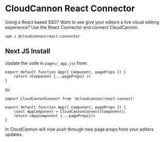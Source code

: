# CloudCannon React Connector

Using a React based SSG? Want to see give your editors a live visual editing experience? Use the React Connector and connect CloudCannon.

```
npm i @cloudcannon/react-connector
```

## Next JS Install

Update the code in `pages/_app.jsx` from:

```
export default function App({ Component, pageProps }) {
	return <Component {...pageProps} />
}
```

to:

```
import CloudCannonConnect from '@cloudcannon/react-connect'

export default function App({ Component, pageProps }) {
	const AppComponent = CloudCannonConnect(Component);
	return <AppComponent {...pageProps}/>
}
```

In CloudCannon will now push through new page props from your editors updates. 